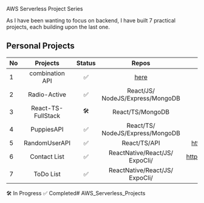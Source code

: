 AWS Serverless Project Series

As I have been wanting to focus on backend, I have built 7 practical projects, each building upon the last one.

## Personal Projects 

| No|       Projects     | Status |            Repos            |                          Description                                  |
|---|:------------------:|:------:|:-------------------------------:|----------------------------------------------------------------:|
| 1 | combination API    |   ✅   | [here](https://github.com/joan-gerard/combinationAPI_AWS_Serverless)          |   A desc                |
| 2 | Radio-Active       |   ✅   | React/JS/󠁐NodeJS/Express/MongoDB |   https://radio-active1337.herokuapp.com/                       |
| 3 | React-TS-FullStack |   🛠️   | React/TS/󠁐MongoDB                |                                                                 |
| 4 | PuppiesAPI         |   ✅   | React/TS/󠁐NodeJS/Express/MongoDB |                                                                 |
| 5 | RandomUserAPI      |   ✅   | React/TS/󠁐API                    |   https://github.com/GCMO/React_TypeScript-RandomUserAPI        |
| 6 | Contact List       |   ✅   | ReactNative/React/JS/󠁐ExpoCli/   |   https://github.com/GCMO/ContactList_ReactNative/tree/master   | 
| 7 | ToDo List          |   ✅   | ReactNative/React/JS/󠁐ExpoCli/   |   https://github.com/GCMO/ToDoList-React_Native                 | 

🛠️ In Progress
✅ Completed# AWS_Serverless_Projects
